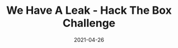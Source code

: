 ---
layout: single
title: '<span class="hackthebox">We Have A Leak - Hack The Box Challenge</span>'
excerpt: "We Have A Leak is a osint challenge from HackTheBox where we will have to find out information about a leak"
date: 2021-04-26
header:
  teaser: /assets/images/htb-writeup-we-have-a-leak/icon.png
  teaser_home_page: true
  icon: /assets/images/hackthebox.webp
categories:
  - hackthebox
  - challenge
tags:
  - osint
toc: true
toc_label: "Content"
toc_sticky: true
show_time: false
layout: encrypted/we-have-a-leak
permalink: "/htb-writeup-we-have-a-leak"
show_time: false
---